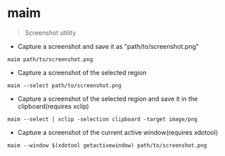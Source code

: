 # maim

> Screenshot utility

- Capture a screenshot and save it as "path/to/screenshot.png"

`maim path/to/screenshot.png`

- Capture a screenshot of the selected region

`maim --select path/to/screenshot.png`

- Capture a screenshot of the selected region and save it in the clipboard(requires xclip)

`maim --select | xclip -selection clipboard -target image/png`

- Capture a screenshot of the current active window(requires xdotool)

`maim --window $(xdotool getactivewindow) path/to/screenshot.png`
